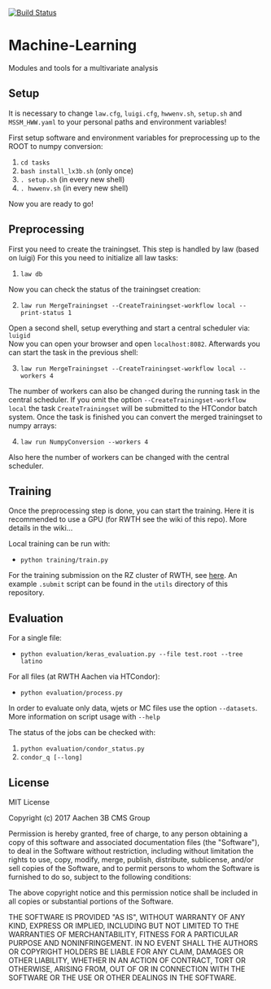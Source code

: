 [![Build Status](https://travis-ci.org/CMSAachen3B/Machine-Learning.svg?branch=master)](https://travis-ci.org/CMSAachen3B/Machine-Learning)

# Machine-Learning

Modules and tools for a multivariate analysis

## Setup

It is necessary to change `law.cfg`, `luigi.cfg`, `hwwenv.sh`, `setup.sh` and `MSSM_HWW.yaml` to your personal paths and
environment variables!  

First setup software and environment variables for preprocessing up to the ROOT to numpy conversion:

1. `cd tasks`
2. `bash install_lx3b.sh` (only once)
3. `. setup.sh` (in every new shell)
4. `. hwwenv.sh` (in every new shell)

Now you are ready to go!

## Preprocessing

First you need to create the trainingset. This step is handled by law (based on luigi)
For this you need to initialize all law tasks:

1. `law db`

Now you can check the status of the trainingset creation:

2. `law run MergeTrainingset --CreateTrainingset-workflow local --print-status 1`

Open a second shell, setup everything and start a central scheduler via: `luigid`  
Now you can open your browser and open `localhost:8082`. Afterwards you can start the task in the previous shell:

3. `law run MergeTrainingset --CreateTrainingset-workflow local --workers 4`

The number of workers can also be changed during the running task in the central scheduler. If you omit the option
`--CreateTrainingset-workflow local` the task `CreateTrainingset` will be submitted to the HTCondor batch system.
Once the task is finished you can convert the merged trainingset to numpy arrays:

4. `law run NumpyConversion --workers 4`

Also here the number of workers can be changed with the central scheduler.

## Training

Once the preprocessing step is done, you can start the training. Here it is recommended to use a GPU (for RWTH see the wiki of this repo). More details in the wiki...

Local training can be run with:

* `python training/train.py`

For the training submission on the RZ cluster of RWTH, see [here](https://github.com/CMSAachen3B/Machine-Learning/wiki/GPU-Batch-System). An example `.submit` script can be found in the `utils` directory of this repository.

## Evaluation

For a single file:

* `python evaluation/keras_evaluation.py --file test.root --tree latino`

For all files (at RWTH Aachen via HTCondor):

* `python evaluation/process.py`

In order to evaluate only data, wjets or MC files use the option `--datasets`.
More information on script usage with `--help`  

The status of the jobs can be checked with:

1. `python evaluation/condor_status.py`
2. `condor_q [--long]`


## License

MIT License

Copyright (c) 2017 Aachen 3B CMS Group

Permission is hereby granted, free of charge, to any person obtaining a copy of
this software and associated documentation files (the "Software"), to deal in
the Software without restriction, including without limitation the rights to
use, copy, modify, merge, publish, distribute, sublicense, and/or sell copies of
the Software, and to permit persons to whom the Software is furnished to do so,
subject to the following conditions:

The above copyright notice and this permission notice shall be included in all
copies or substantial portions of the Software.

THE SOFTWARE IS PROVIDED "AS IS", WITHOUT WARRANTY OF ANY KIND, EXPRESS OR
IMPLIED, INCLUDING BUT NOT LIMITED TO THE WARRANTIES OF MERCHANTABILITY, FITNESS
FOR A PARTICULAR PURPOSE AND NONINFRINGEMENT. IN NO EVENT SHALL THE AUTHORS OR
COPYRIGHT HOLDERS BE LIABLE FOR ANY CLAIM, DAMAGES OR OTHER LIABILITY, WHETHER
IN AN ACTION OF CONTRACT, TORT OR OTHERWISE, ARISING FROM, OUT OF OR IN
CONNECTION WITH THE SOFTWARE OR THE USE OR OTHER DEALINGS IN THE SOFTWARE.
